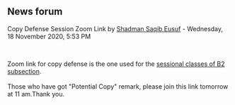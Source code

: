 <h2>News forum</h2><a href="https://moodle.cse.buet.ac.bd/user/view.php?id=1531&course=477"></a>
Copy Defense Session Zoom Link
by <a href="https://moodle.cse.buet.ac.bd/user/view.php?id=1531&course=477">Shadman Saqib Eusuf</a> - Wednesday, 18 November 2020, 5:53 PM


 

Zoom link for copy defense is the one used for the <a href="https://bdren.zoom.us/j/66088348676">sessional classes of B2 subsection</a>.<br /><br />Those who have got "Potential Copy" remark, please join this link tomorrow at 11 am.Thank you.






